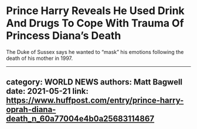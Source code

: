 # Prince Harry Reveals He Used Drink And Drugs To Cope With Trauma Of Princess Diana’s Death

The Duke of Sussex says he wanted to “mask” his emotions following the death of his mother in 1997.

---
category: WORLD NEWS
authors: Matt Bagwell
date: 2021-05-21
link: https://www.huffpost.com/entry/prince-harry-oprah-diana-death_n_60a77004e4b0a25683114867
---
